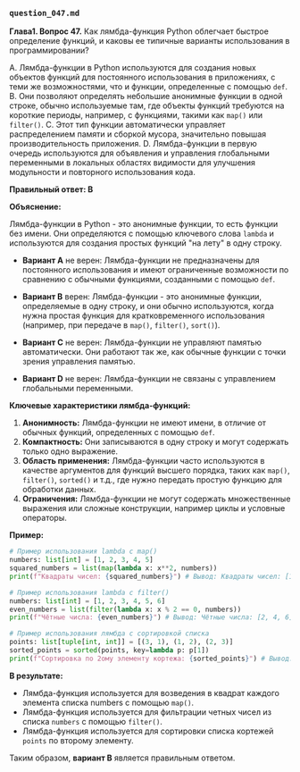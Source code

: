 ### `question_047.md`

**Глава1. Вопрос 47.** Как лямбда-функция Python облегчает быстрое определение функций, и каковы ее типичные варианты использования в программировании?

A. Лямбда-функции в Python используются для создания новых объектов функций для постоянного использования в приложениях, с теми же возможностями, что и функции, определенные с помощью `def`.
B. Они позволяют определять небольшие анонимные функции в одной строке, обычно используемые там, где объекты функций требуются на короткие периоды, например, с функциями, такими как `map()` или `filter()`.
C. Этот тип функции автоматически управляет распределением памяти и сборкой мусора, значительно повышая производительность приложения.
D. Лямбда-функции в первую очередь используются для объявления и управления глобальными переменными в локальных областях видимости для улучшения модульности и повторного использования кода.

**Правильный ответ: B**

**Объяснение:**

Лямбда-функции в Python - это анонимные функции, то есть функции без имени. Они определяются с помощью ключевого слова `lambda` и используются для создания простых функций "на лету" в одну строку.

*   **Вариант A** не верен: Лямбда-функции не предназначены для постоянного использования и имеют ограниченные возможности по сравнению с обычными функциями, созданными с помощью `def`.

*   **Вариант B** верен: Лямбда-функции - это анонимные функции, определяемые в одну строку, и они обычно используются, когда нужна простая функция для кратковременного использования (например, при передаче в `map()`, `filter()`, `sort()`).
    
*   **Вариант C** не верен: Лямбда-функции не управляют памятью автоматически. Они работают так же, как обычные функции с точки зрения управления памятью.

*   **Вариант D** не верен: Лямбда-функции не связаны с управлением глобальными переменными.

**Ключевые характеристики лямбда-функций:**

1.  **Анонимность:**  Лямбда-функции не имеют имени, в отличие от обычных функций, определенных с помощью `def`.
2.  **Компактность:**  Они записываются в одну строку и могут содержать только одно выражение.
3.  **Область применения:** Лямбда-функции часто используются в качестве аргументов для функций высшего порядка, таких как `map()`, `filter()`, `sorted()` и т.д., где нужно передать простую функцию для обработки данных.
4.  **Ограничения:** Лямбда-функции не могут содержать множественные выражения или сложные конструкции, например циклы и условные операторы.

**Пример:**

```python
# Пример использования lambda с map()
numbers: list[int] = [1, 2, 3, 4, 5]
squared_numbers = list(map(lambda x: x**2, numbers))
print(f"Квадраты чисел: {squared_numbers}") # Вывод: Квадраты чисел: [1, 4, 9, 16, 25]

# Пример использования lambda с filter()
numbers: list[int] = [1, 2, 3, 4, 5, 6]
even_numbers = list(filter(lambda x: x % 2 == 0, numbers))
print(f"Чётные числа: {even_numbers}") # Вывод: Чётные числа: [2, 4, 6]

# Пример использования лямбда с сортировкой списка
points: list[tuple[int, int]] = [(3, 1), (1, 2), (2, 3)]
sorted_points = sorted(points, key=lambda p: p[1])
print(f"Сортировка по 2ому элементу кортежа: {sorted_points}") # Вывод: Сортировка по 2ому элементу кортежа: [(3, 1), (1, 2), (2, 3)]
```

**В результате:**
*   Лямбда-функция используется для возведения в квадрат каждого элемента списка numbers с помощью `map()`.
*   Лямбда-функция используется для фильтрации четных чисел из списка `numbers` c помощью `filter()`.
*  Лямбда-функция используется для сортировки списка кортежей `points` по второму элементу.

Таким образом, **вариант B** является правильным ответом.
